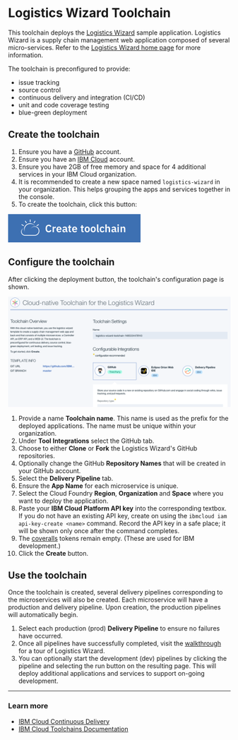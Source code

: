 # Logistics Wizard Toolchain

This toolchain deploys the [Logistics Wizard](https://github.com/IBM-Cloud/logistics-wizard) sample application. Logistics Wizard is a supply chain management web application composed of several micro-services. Refer to the [Logistics Wizard home page](https://github.com/IBM-Cloud/logistics-wizard) for more information.

The toolchain is preconfigured to provide:
- issue tracking
- source control
- continuous delivery and integration (CI/CD)
- unit and code coverage testing
- blue-green deployment

## Create the toolchain

1. Ensure you have a [GitHub](https://github.com/) account.
2. Ensure you have an [IBM Cloud](https://ibm.com/bluemix) account.
3. Ensure you have 2GB of free memory and space for 4 additional services in your IBM Cloud organization.
4. It is recommended to create a new space named `logistics-wizard` in your organization. This helps grouping the apps and services together in the console.
5. To create the toolchain, click this button:

  [![Deploy To Bluemix](./.bluemix/create_toolchain_button.png)](https://console.bluemix.net/devops/setup/deploy/?repository=https%3A//github.com/IBM-Cloud/logistics-wizard-toolchain.git)

## Configure the toolchain

After clicking the deployment button, the toolchain's configuration page is shown.

  ![](toolchain.png)

1. Provide a name **Toolchain name**. This name is used as the prefix for the deployed applications. The name must be unique within your organization.
2. Under **Tool Integrations** select the GitHub tab.
3. Choose to either **Clone** or **Fork** the Logistics Wizard's GitHub repositories.
4. Optionally change the GitHub **Repository Names** that will be created in your GitHub account.
5. Select the **Delivery Pipeline** tab.
6. Ensure the **App Name** for each microservice is unique.
7. Select the Cloud Foundry **Region**, **Organization** and **Space** where you want to deploy the application.
8. Paste your **IBM Cloud Platform API key** into the corresponding textbox. If you do not have an existing API key, create on using the `ibmcloud iam api-key-create <name>` command. Record the API key in a safe place; it will be shown only once after the command completes. 
9. The [coveralls](https://coveralls.io/) tokens remain empty. (These are used for IBM development.)
10. Click the **Create** button.

## Use the toolchain

Once the toolchain is created, several delivery pipelines corresponding to the microservices will also be created. Each microservice will have a production and delivery pipeline. Upon creation, the production pipelines will automatically begin.

1. Select each production (prod) **Delivery Pipeline** to ensure no failures have occurred.
2. Once all pipelines have successfully completed, visit the [walkthrough](https://github.com/IBM-Cloud/logistics-wizard/blob/master/WALKTHROUGH.md) for a tour of Logistics Wizard.
3. You can optionally start the development (dev) pipelines by clicking the pipeline and selecting the run button on the resulting page. This will deploy additional applications and services to support on-going development.

---
### Learn more

* [IBM Cloud Continuous Delivery](https://console.bluemix.net/docs/services/ContinuousDelivery/index.html#cd_getting_started)
* [IBM Cloud Toolchains Documentation](https://console.bluemix.net/docs/services/ContinuousDelivery/toolchains_about.html#toolchains_about)
